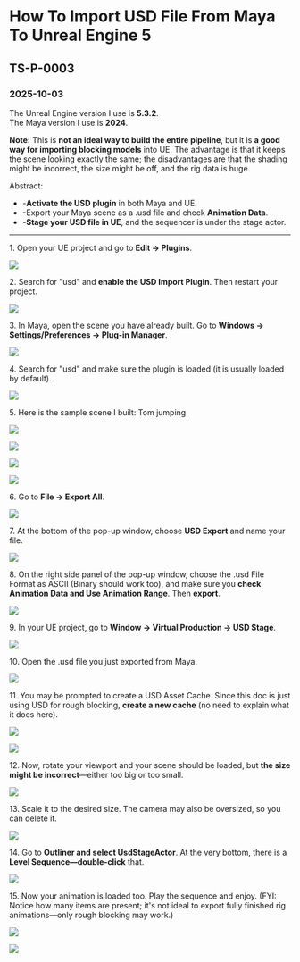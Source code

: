 # How To Import USD File From Maya To Unreal Engine 5
## TS-P-0003
### 2025-10-03

The Unreal Engine version I use is **5.3.2**.  
The Maya version I use is **2024**.

**Note:** This is **not an ideal way to build the entire pipeline**, but it is **a good way for importing blocking models** into UE. The advantage is that it keeps the scene looking exactly the same; the disadvantages are that the shading might be incorrect, the size might be off, and the rig data is huge.

Abstract:
- \-**Activate the USD plugin** in both Maya and UE.
- \-Export your Maya scene as a .usd file and check **Animation Data**.
- \-**Stage your USD file in UE**, and the sequencer is under the stage actor.

***

1\. Open your UE project and go to **Edit -> Plugins**.

![](https://raw.githubusercontent.com/DavidCai1874/my-tech-art-station-assets-storage-01/main/20251003143839.png)

2\. Search for "usd" and **enable the USD Import Plugin**. Then restart your project.

![](https://raw.githubusercontent.com/DavidCai1874/my-tech-art-station-assets-storage-01/main/20251003144019.png)

3\. In Maya, open the scene you have already built. Go to **Windows -> Settings/Preferences -> Plug-in Manager**.

![](https://raw.githubusercontent.com/DavidCai1874/my-tech-art-station-assets-storage-01/main/20251003152819.png)

4\. Search for "usd" and make sure the plugin is loaded (it is usually loaded by default).

![](https://raw.githubusercontent.com/DavidCai1874/my-tech-art-station-assets-storage-01/main/20251003152751.png)

5\. Here is the sample scene I built: Tom jumping.

![](https://raw.githubusercontent.com/DavidCai1874/my-tech-art-station-assets-storage-01/main/20251003144137.png)

![](https://raw.githubusercontent.com/DavidCai1874/my-tech-art-station-assets-storage-01/main/20251003144155.png)

![](https://raw.githubusercontent.com/DavidCai1874/my-tech-art-station-assets-storage-01/main/20251003144402.png)

![](https://raw.githubusercontent.com/DavidCai1874/my-tech-art-station-assets-storage-01/main/20251003144434.png)

6\. Go to **File -> Export All**.

![](https://raw.githubusercontent.com/DavidCai1874/my-tech-art-station-assets-storage-01/main/20251003144957.png)

7\. At the bottom of the pop-up window, choose **USD Export** and name your file.

![](https://raw.githubusercontent.com/DavidCai1874/my-tech-art-station-assets-storage-01/main/20251003145040.png)

8\. On the right side panel of the pop-up window, choose the .usd File Format as ASCII (Binary should work too), and make sure you **check Animation Data and Use Animation Range**. Then **export**.

![](https://raw.githubusercontent.com/DavidCai1874/my-tech-art-station-assets-storage-01/main/20251003145138.png)

9\. In your UE project, go to **Window -> Virtual Production -> USD Stage**.

![](https://raw.githubusercontent.com/DavidCai1874/my-tech-art-station-assets-storage-01/main/20251003145834.png)

10\. Open the .usd file you just exported from Maya.

![](https://raw.githubusercontent.com/DavidCai1874/my-tech-art-station-assets-storage-01/main/20251003145905.png)

11\. You may be prompted to create a USD Asset Cache. Since this doc is just using USD for rough blocking, **create a new cache** (no need to explain what it does here).

![](https://raw.githubusercontent.com/DavidCai1874/my-tech-art-station-assets-storage-01/main/20251003150031.png)

![](https://raw.githubusercontent.com/DavidCai1874/my-tech-art-station-assets-storage-01/main/20251003150108.png)

12\. Now, rotate your viewport and your scene should be loaded, but **the size might be incorrect**—either too big or too small.

![](https://raw.githubusercontent.com/DavidCai1874/my-tech-art-station-assets-storage-01/main/20251003150147.png)

13\. Scale it to the desired size. The camera may also be oversized, so you can delete it.

![](https://raw.githubusercontent.com/DavidCai1874/my-tech-art-station-assets-storage-01/main/20251003150327.png)

14\. Go to **Outliner and select UsdStageActor**. At the very bottom, there is a **Level Sequence—double-click** that.

![](https://raw.githubusercontent.com/DavidCai1874/my-tech-art-station-assets-storage-01/main/20251003150747.png)

15\. Now your animation is loaded too. Play the sequence and enjoy. (FYI: Notice how many items are present; it's not ideal to export fully finished rig animations—only rough blocking may work.)

![](https://raw.githubusercontent.com/DavidCai1874/my-tech-art-station-assets-storage-01/main/20251003150518.png)

![](https://raw.githubusercontent.com/DavidCai1874/my-tech-art-station-assets-storage-01/main/20251003150606.png)
